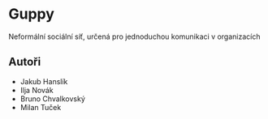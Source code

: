 # Guppy
Neformální sociální síť, určená pro jednoduchou komunikaci v organizacích

## Autoři
- Jakub Hanslík
- Ilja Novák
- Bruno Chvalkovský
- Milan Tuček
